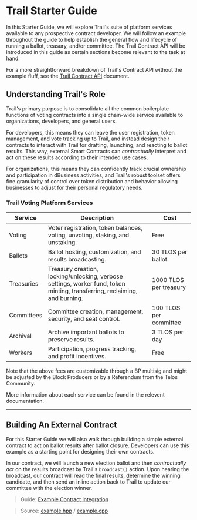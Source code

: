 # Trail Starter Guide

In this Starter Guide, we will explore Trail's suite of platform services available to any prospective contract developer. We will follow an example throughout the guide to help establish the general flow and lifecycle of running a ballot, treasury, and/or committee. The Trail Contract API will be introduced in this guide as certain sections become relevant to the task at hand. 

For a more straightforward breakdown of Trail's Contract API without the example fluff, see the [Trail Contract API](ContractAPI.md) document.

## Understanding Trail's Role

Trail's primary purpose is to consolidate all the common boilerplate functions of voting contracts into a single chain-wide service available to organizations, developers, and general users.

For developers, this means they can leave the user registration, token management, and vote tracking up to Trail, and instead design their contracts to interact with Trail for drafting, launching, and reacting to ballot results. This way, external Smart Contracts can *contractually* interpret and act on these results according to their intended use cases.

For organizations, this means they can confidently track crucial ownership and participation in dBusiness activities, and Trail's robust toolset offers fine granularity of control over token distribution and behavior allowing businesses to adjust for their personal regulatory needs.

### Trail Voting Platform Services

| Service | Description | Cost |
| --- | --- | --- |
| Voting | Voter registration, token balances, voting, unvoting, staking, and unstaking. | Free |
| Ballots | Ballot hosting, customization, and results broadcasting. | 30 TLOS per ballot |
| Treasuries  | Treasury creation, locking/unlocking, verbose settings, worker fund, token minting, transferring, reclaiming, and burning. | 1000 TLOS per treasury |
| Committees | Committee creation, management, security, and seat control. | 100 TLOS per committee |
| Archival | Archive important ballots to preserve results. | 3 TLOS per day |
| Workers | Participation, progress tracking, and profit incentives. | Free |

Note that the above fees are customizable through a BP multisig and might be adjusted by the Block Producers or by a Referendum from the Telos Community.

More information about each service can be found in the relevent documentation.

-----

## Building An External Contract

For this Starter Guide we will also walk through building a simple external contract to act on ballot results after ballot closure. Developers can use this example as a starting point for designing their own contracts.

In our contract, we will launch a new election ballot and then *contractually act* on the results broadcast by Trail's `broadcast()` action. Upon hearing the broadcast, our contract will read the final results, determine the winning candidate, and then send an inline action back to Trail to update our committee with the election winner.

> Guide: [Example Contract Integration](./ExampleGuide.md)

> Source:
[example.hpp](../contracts/example/include/example.hpp) / 
[example.cpp](../contracts/example/src/example.cpp)
